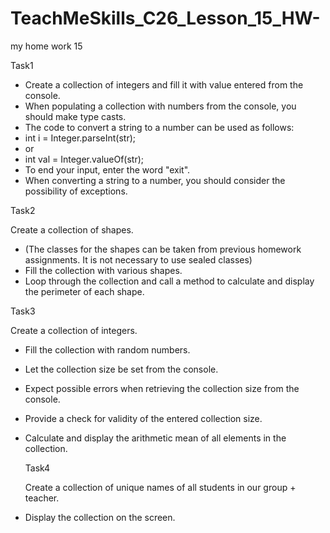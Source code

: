# TeachMeSkills_C26_Lesson_15_HW-
my home work 15

Task1

 * Create a collection of integers and fill it with value entered from the console.
 * When populating a collection with numbers from the console, you should make type casts.
 * The code to convert a string to a number can be used as follows:
 * int i = Integer.parseInt(str);
 * or
 * int val = Integer.valueOf(str);
 * To end your input, enter the word "exit".
 * When converting a string to a number, you should consider the possibility of exceptions.


Task2

Create a collection of shapes.
 * (The classes for the shapes can be taken from previous homework assignments. It is not necessary to use sealed classes)
 * Fill the collection with various shapes.
 * Loop through the collection and call a method to calculate and display the perimeter of each shape.


Task3

Create a collection of integers.
 * Fill the collection with random numbers.
 * Let the collection size be set from the console.
 * Expect possible errors when retrieving the collection size from the console.
 * Provide a check for validity of the entered collection size.
 * Calculate and display the arithmetic mean of all elements in the collection.


   Task4

   Create a collection of unique names of all students in our group + teacher.
 * Display the collection on the screen.
